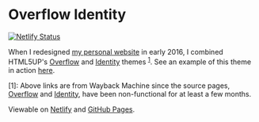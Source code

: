 # Overflow Identity

[![Netlify Status](https://api.netlify.com/api/v1/badges/76e6370f-9d39-4036-882f-8f25b9b1d5f0/deploy-status)](https://app.netlify.com/sites/overflow-identity/deploys)

When I redesigned [my personal website](https://setu.me) in early 2016, I combined HTML5UP's [Overflow](https://web.archive.org/web/20210223162921/https://html5up.net/overflow) and [Identity](https://web.archive.org/web/20201027205452/https://html5up.net/identity) themes <sup id="html5up">[1](#html5up)</sup>. See an example of this theme in action [here](https://setu4993.github.io/overflow-identity/example).

<a name="html5up">[1]</a>: Above links are from Wayback Machine since the source pages, [Overflow](https://html5up.net/overflow) and [Identity](https://html5up.net/identity), have been non-functional for at least a few months.

Viewable on [Netlify](https://overflow-identity.netlify.app) and [GitHub Pages](https://setu4993.github.io/overflow-identity/example).
